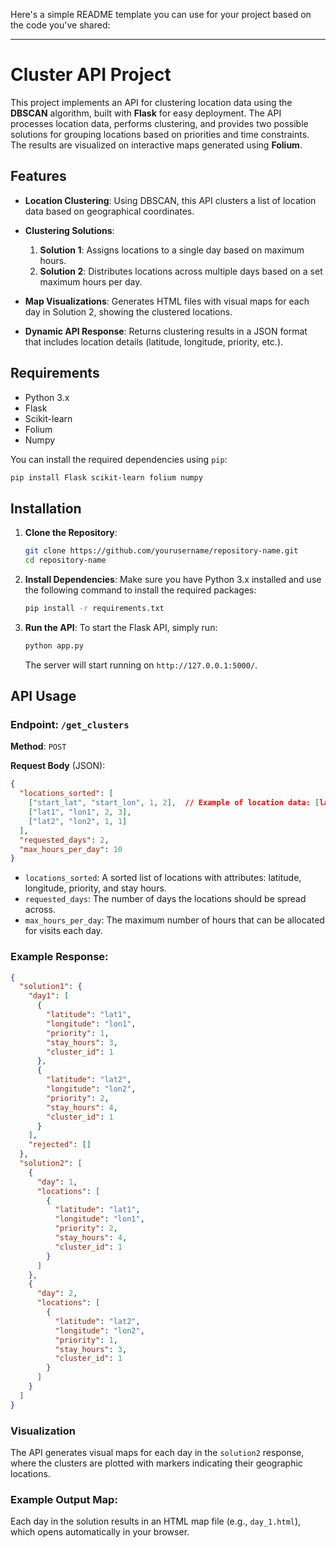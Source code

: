 Here's a simple README template you can use for your project based on the code you've shared:

---

# Cluster API Project

This project implements an API for clustering location data using the **DBSCAN** algorithm, built with **Flask** for easy deployment. The API processes location data, performs clustering, and provides two possible solutions for grouping locations based on priorities and time constraints. The results are visualized on interactive maps generated using **Folium**.

## Features

* **Location Clustering**: Using DBSCAN, this API clusters a list of location data based on geographical coordinates.
* **Clustering Solutions**:

  1. **Solution 1**: Assigns locations to a single day based on maximum hours.
  2. **Solution 2**: Distributes locations across multiple days based on a set maximum hours per day.
* **Map Visualizations**: Generates HTML files with visual maps for each day in Solution 2, showing the clustered locations.
* **Dynamic API Response**: Returns clustering results in a JSON format that includes location details (latitude, longitude, priority, etc.).

## Requirements

* Python 3.x
* Flask
* Scikit-learn
* Folium
* Numpy

You can install the required dependencies using `pip`:

```bash
pip install Flask scikit-learn folium numpy
```

## Installation

1. **Clone the Repository**:

   ```bash
   git clone https://github.com/yourusername/repository-name.git
   cd repository-name
   ```

2. **Install Dependencies**:
   Make sure you have Python 3.x installed and use the following command to install the required packages:

   ```bash
   pip install -r requirements.txt
   ```

3. **Run the API**:
   To start the Flask API, simply run:

   ```bash
   python app.py
   ```

   The server will start running on `http://127.0.0.1:5000/`.

## API Usage

### Endpoint: `/get_clusters`

**Method**: `POST`

**Request Body** (JSON):

```json
{
  "locations_sorted": [
    ["start_lat", "start_lon", 1, 2],  // Example of location data: [latitude, longitude, priority, stay_hours]
    ["lat1", "lon1", 2, 3],
    ["lat2", "lon2", 1, 1]
  ],
  "requested_days": 2,
  "max_hours_per_day": 10
}
```

* `locations_sorted`: A sorted list of locations with attributes: latitude, longitude, priority, and stay hours.
* `requested_days`: The number of days the locations should be spread across.
* `max_hours_per_day`: The maximum number of hours that can be allocated for visits each day.

### Example Response:

```json
{
  "solution1": {
    "day1": [
      {
        "latitude": "lat1",
        "longitude": "lon1",
        "priority": 1,
        "stay_hours": 3,
        "cluster_id": 1
      },
      {
        "latitude": "lat2",
        "longitude": "lon2",
        "priority": 2,
        "stay_hours": 4,
        "cluster_id": 1
      }
    ],
    "rejected": []
  },
  "solution2": [
    {
      "day": 1,
      "locations": [
        {
          "latitude": "lat1",
          "longitude": "lon1",
          "priority": 2,
          "stay_hours": 4,
          "cluster_id": 1
        }
      ]
    },
    {
      "day": 2,
      "locations": [
        {
          "latitude": "lat2",
          "longitude": "lon2",
          "priority": 1,
          "stay_hours": 3,
          "cluster_id": 1
        }
      ]
    }
  ]
}
```

### Visualization

The API generates visual maps for each day in the `solution2` response, where the clusters are plotted with markers indicating their geographic locations.

### Example Output Map:

Each day in the solution results in an HTML map file (e.g., `day_1.html`), which opens automatically in your browser.


